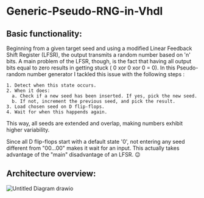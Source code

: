 # Generic-Pseudo-RNG-in-Vhdl

## Basic functionality:

Beginning from a given target seed and using a modified Linear Feedback Shift Register (LFSR), the output transmits a random number based on 'n' bits. 
A main problem of the LFSR, though, is the fact that having all output bits equal to zero results in getting stuck ( 0 xor 0 xor 0 = 0).
In this Pseudo-random number generator I tackled this issue with the following steps :

    1. Detect when this state occurs.
    2. When it does:
      a. Check if a new seed has been inserted. If yes, pick the new seed.
      b. If not, increment the previous seed, and pick the result.
    3. Load chosen seed on D flip-flops.
    4. Wait for when this happends again.

This way, all seeds are extended and overlap, making numbers exhibit higher variability.

Since all D flip-flops start with a default state '0', not entering any seed different from "00...00" makes it wait for an input. This actually takes advantage of the "main" disadvantage of an LFSR. :wink:
## Architecture overview:

![Untitled Diagram drawio](https://github.com/user-attachments/assets/5d062c62-8c25-474b-aff9-525283da7687)
